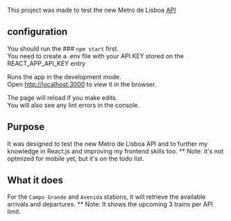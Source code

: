 This project was made to test the new Metro de Lisboa [API](https://api.metrolisboa.pt/store)

## configuration

You should run the ### `npm start` first. <br>
You need to create a .env file with your API KEY stored on the REACT_APP_API_KEY entry

Runs the app in the development mode.<br>
Open [http://localhost:3000](http://localhost:3000) to view it in the browser.

The page will reload if you make edits.<br>
You will also see any lint errors in the console.

## Purpose

 It was designed to test the new Metro de Lisboa API and to further my knowledge in React.js and improving my frontend skills too.
 ** Note: it's not optmized for mobile yet, but it's on the todo list.

## What it does
For the `Campo Grande` and `Avenida` stations, it will retrieve the available arrivals and departures. 
** Note: It shows the upcoming 3 trains per API limit.
